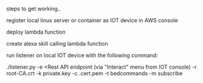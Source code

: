 
steps to get working.. 

register local linux server or container as IOT device in AWS console

deploy lambda function

create alexa skill calling lambda function

run listener on local IOT device with the following command:

./listener.py -e <Rest API endpoint (via "Interact" menu from IOT console) -r <path to>root-CA.crt -k <path to>private.key -c <path to>.cert.pem -t bedcommands -m subscribe


